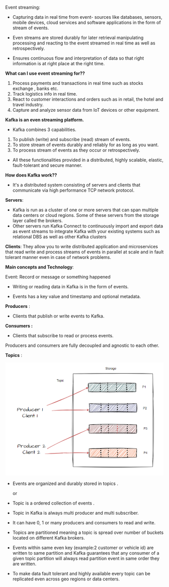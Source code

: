 Event streaming:

* Capturing data in real time from event- sources like databases, sensors, mobile devices, cloud services and software applications in the form of stream of events.

* Even streams are stored durably for later retrieval manipulating processing and reacting to the event streamed in real time as well as retrospectively.

* Ensures continuous flow and interpretation of data so that right information is at right place at the right time.

**What can I use event streaming for??**

1. Process payments and transactions in real time such as stocks exchange , banks etc.
2. Track logistics info in real time.
3. React to customer interactions and orders such as in retail, the hotel and travel industry.
4. Capture and analyze sensor data from IoT devices or other equipment.

**Kafka is an even streaming platform.**

 * Kafka combines 3 capabilities.

1. To publish (write) and subscribe (read) stream of events.
2. To store stream of events durably and reliably for as long as you want.
3. To process stream of events as they occur or retrospectively.

* All these functionalities provided in a distributed, highly scalable, elastic, fault-tolerant and secure manner.

**How does Kafka work??**

* It's a distributed system consisting of servers and clients that communicate via high performance TCP network protocol.

**Servers**: 

* Kafka is run as a cluster of one or more servers that can span multiple data centers or cloud regions. Some of these servers from the storage layer called the brokers. 
* Other servers run Kafka Connect to continuously import and export data as event streams to integrate Kafka with your existing systems such as relational DBS as well as other Kafka clusters

**Clients**: They allow you to write distributed application and microservices that read write and process streams of events in parallel at scale and in fault tolerant manner even in case of network problems.

**Main concepts and Technology**:

Event: Record or message
             or
       something happened

* Writing or reading data in Kafka is in the form of events.

* Events has a key value and timestamp and optional metadata.

**Producers** :

* Clients that publish or write events to Kafka.

**Consumers :**

* Clients that subscribe to read or process events.

Producers and consumers are fully decoupled and agnostic to each other.

**Topics** :

![topic.PNG](topic.PNG)

* Events are organized and durably stored in topics .

     or

* Topic is a ordered collection of events .

* Topic in Kafka is always multi producer and multi subscriber.

* It can have 0, 1 or many producers and consumers to read and write.

* Topics are partitioned meaning a topic is spread over number of buckets located on different Kafka brokers.

* Events within same even key (example:2 customer or vehicle id) are written to same partition and Kafka guarantees that any consumer of a given topic partition will always read partition event in same order they are written.

* To make data fault tolerant and highly available every topic can be replicated even across geo regions or data centers.
